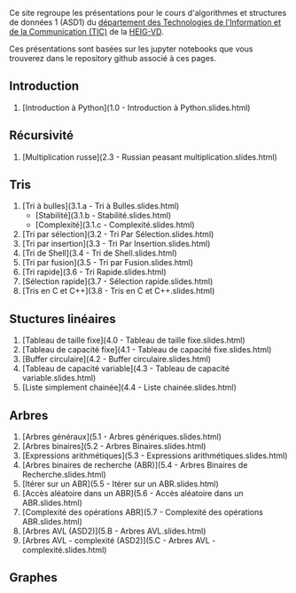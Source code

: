 
Ce site regroupe les présentations pour le cours d'algorithmes et structures de données 1 (ASD1) du [département des Technologies de l'Information et de la Communication (TIC)](https://heig-vd.ch/a-propos/heig-vd/organisation/departements/tic) de la [
HEIG-VD](http://www.heig-vd.ch).

Ces présentations sont basées sur les jupyter notebooks que vous trouverez dans le repository github associé à ces pages.

## Introduction

1. [Introduction à Python](1.0 - Introduction à Python.slides.html)

## Récursivité

1. [Multiplication russe](2.3 - Russian peasant multiplication.slides.html)


## Tris

1. [Tri à bulles](3.1.a - Tri à Bulles.slides.html)
    * [Stabilité](3.1.b - Stabilité.slides.html)
    * [Complexité](3.1.c - Complexité.slides.html)
1. [Tri par sélection](3.2 - Tri Par Sélection.slides.html)
1. [Tri par insertion](3.3 - Tri Par Insertion.slides.html)
1. [Tri de Shell](3.4 - Tri de Shell.slides.html)
1. [Tri par fusion](3.5 - Tri par Fusion.slides.html)
1. [Tri rapide](3.6 - Tri Rapide.slides.html)
1. [Sélection rapide](3.7 - Sélection rapide.slides.html)
1. [Tris en C et C++](3.8 - Tris en C et C++.slides.html)

## Stuctures linéaires

1. [Tableau de taille fixe](4.0 - Tableau de taille fixe.slides.html)
1. [Tableau de capacité fixe](4.1 - Tableau de capacité fixe.slides.html)
1. [Buffer circulaire](4.2 - Buffer circulaire.slides.html)
1. [Tableau de capacité variable](4.3 - Tableau de capacité variable.slides.html)
1. [Liste simplement chainée](4.4 - Liste chainée.slides.html)

## Arbres

1. [Arbres généraux](5.1 - Arbres génériques.slides.html)
1. [Arbres binaires](5.2 - Arbres Binaires.slides.html)
1. [Expressions arithmétiques](5.3 - Expressions arithmétiques.slides.html)
1. [Arbres binaires de recherche (ABR)](5.4 - Arbres Binaires de Recherche.slides.html)
1. [Itérer sur un ABR](5.5 - Itérer sur un ABR.slides.html)
1. [Accès aléatoire dans un ABR](5.6 - Accès aléatoire dans un ABR.slides.html)
1. [Complexité des opérations ABR](5.7 - Complexité des opérations ABR.slides.html)
1. [Arbres AVL (ASD2)](5.B - Arbres AVL.slides.html)
1. [Arbres AVL - complexité (ASD2)](5.C - Arbres AVL - complexité.slides.html)

## Graphes
